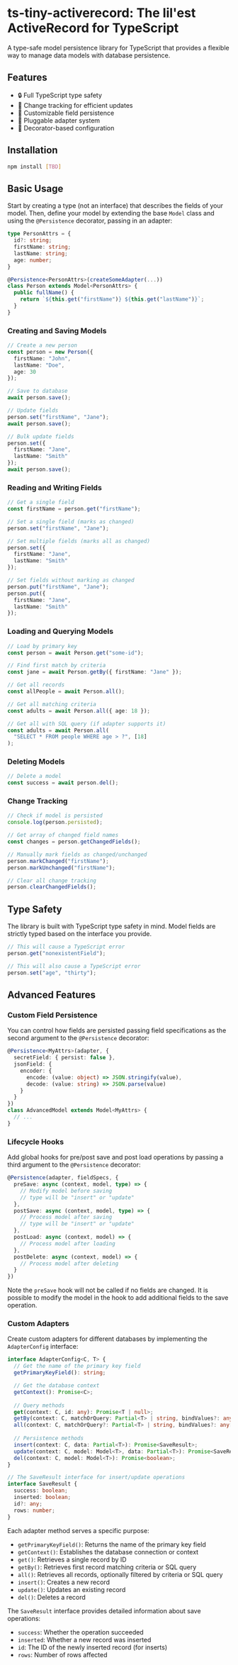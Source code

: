 # ts-tiny-activerecord: The lil'est ActiveRecord for TypeScript

A type-safe model persistence library for TypeScript that provides a flexible way to manage data models with database persistence.

## Features

- 🔒 Full TypeScript type safety
- 🔄 Change tracking for efficient updates
- 🎯 Customizable field persistence
- 🔌 Pluggable adapter system
- 🎨 Decorator-based configuration

## Installation

```bash
npm install [TBD]
```

## Basic Usage

Start by creating a type (not an interface) that describes the fields of your model. Then, define your model by extending the base `Model` class and using the `@Persistence` decorator, passing in an adapter:

```typescript
type PersonAttrs = {
  id?: string;
  firstName: string;
  lastName: string;
  age: number;
}

@Persistence<PersonAttrs>(createSomeAdapter(...))
class Person extends Model<PersonAttrs> {
  public fullName() {
    return `${this.get("firstName")} ${this.get("lastName")}`;
  }
}
```

### Creating and Saving Models

```typescript
// Create a new person
const person = new Person({
  firstName: "John",
  lastName: "Doe",
  age: 30
});

// Save to database
await person.save();

// Update fields
person.set("firstName", "Jane");
await person.save();

// Bulk update fields
person.set({
  firstName: "Jane",
  lastName: "Smith"
});
await person.save();
```

### Reading and Writing Fields

```typescript
// Get a single field
const firstName = person.get("firstName");

// Set a single field (marks as changed)
person.set("firstName", "Jane");

// Set multiple fields (marks all as changed)
person.set({
  firstName: "Jane",
  lastName: "Smith"
});

// Set fields without marking as changed
person.put("firstName", "Jane");
person.put({
  firstName: "Jane",
  lastName: "Smith"
});
```

### Loading and Querying Models

```typescript
// Load by primary key
const person = await Person.get("some-id");

// Find first match by criteria
const jane = await Person.getBy({ firstName: "Jane" });

// Get all records
const allPeople = await Person.all();

// Get all matching criteria
const adults = await Person.all({ age: 18 });

// Get all with SQL query (if adapter supports it)
const adults = await Person.all(
  "SELECT * FROM people WHERE age > ?", [18]
);
```

### Deleting Models

```typescript
// Delete a model
const success = await person.del();
```

### Change Tracking

```typescript
// Check if model is persisted
console.log(person.persisted);

// Get array of changed field names
const changes = person.getChangedFields();

// Manually mark fields as changed/unchanged
person.markChanged("firstName");
person.markUnchanged("firstName");

// Clear all change tracking
person.clearChangedFields();
```

## Type Safety

The library is built with TypeScript type safety in mind. Model fields are strictly typed based on the interface you provide.

```typescript
// This will cause a TypeScript error
person.get("nonexistentField");

// This will also cause a TypeScript error
person.set("age", "thirty");
```

## Advanced Features

### Custom Field Persistence

You can control how fields are persisted passing field specifications as the second argument to the `@Persistence` decorator:

```typescript
@Persistence<MyAttrs>(adapter, {
  secretField: { persist: false },
  jsonField: {
    encoder: {
      encode: (value: object) => JSON.stringify(value),
      decode: (value: string) => JSON.parse(value)
    }
  }
})
class AdvancedModel extends Model<MyAttrs> {
  // ...
}
```

### Lifecycle Hooks

Add global hooks for pre/post save and post load operations by passing a third argument to the `@Persistence` decorator:

```typescript
@Persistence(adapter, fieldSpecs, {
  preSave: async (context, model, type) => {
    // Modify model before saving
    // type will be "insert" or "update"
  },
  postSave: async (context, model, type) => {
    // Process model after saving
    // type will be "insert" or "update"
  },
  postLoad: async (context, model) => {
    // Process model after loading
  },
  postDelete: async (context, model) => {
    // Process model after deleting
  }
})
```

Note the `preSave` hook will not be called if no fields are changed. It is possible to modify the model in the hook to add additional fields to the save operation.

### Custom Adapters

Create custom adapters for different databases by implementing the `AdapterConfig` interface:

```typescript
interface AdapterConfig<C, T> {
  // Get the name of the primary key field
  getPrimaryKeyField(): string;

  // Get the database context
  getContext(): Promise<C>;
  
  // Query methods
  get(context: C, id: any): Promise<T | null>;
  getBy(context: C, matchOrQuery: Partial<T> | string, bindValues?: any[]): Promise<T | null>;
  all(context: C, matchOrQuery?: Partial<T> | string, bindValues?: any[]): Promise<T[]>;
  
  // Persistence methods
  insert(context: C, data: Partial<T>): Promise<SaveResult>;
  update(context: C, model: Model<T>, data: Partial<T>): Promise<SaveResult>;
  del(context: C, model: Model<T>): Promise<boolean>;
}

// The SaveResult interface for insert/update operations
interface SaveResult {
  success: boolean;
  inserted: boolean;
  id?: any;
  rows: number;
}
```

Each adapter method serves a specific purpose:
- `getPrimaryKeyField()`: Returns the name of the primary key field
- `getContext()`: Establishes the database connection or context
- `get()`: Retrieves a single record by ID
- `getBy()`: Retrieves first record matching criteria or SQL query
- `all()`: Retrieves all records, optionally filtered by criteria or SQL query
- `insert()`: Creates a new record
- `update()`: Updates an existing record
- `del()`: Deletes a record

The `SaveResult` interface provides detailed information about save operations:
- `success`: Whether the operation succeeded
- `inserted`: Whether a new record was inserted
- `id`: The ID of the newly inserted record (for inserts)
- `rows`: Number of rows affected
